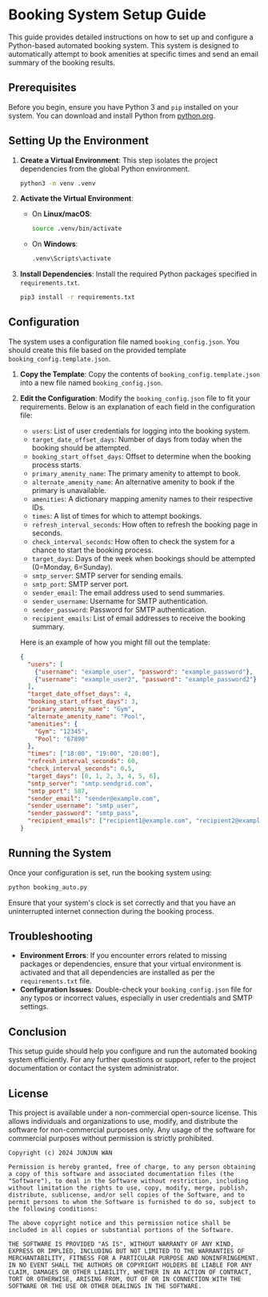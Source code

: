 
# Booking System Setup Guide

This guide provides detailed instructions on how to set up and configure a Python-based automated booking system. This system is designed to automatically attempt to book amenities at specific times and send an email summary of the booking results.

## Prerequisites

Before you begin, ensure you have Python 3 and `pip` installed on your system. You can download and install Python from [python.org](https://www.python.org/downloads/).

## Setting Up the Environment

1. **Create a Virtual Environment**:
   This step isolates the project dependencies from the global Python environment.

   ```bash
   python3 -m venv .venv
   ```

2. **Activate the Virtual Environment**:
   - On **Linux/macOS**:

     ```bash
     source .venv/bin/activate
     ```

   - On **Windows**:

     ```cmd
     .venv\Scripts\activate
     ```

3. **Install Dependencies**:
   Install the required Python packages specified in `requirements.txt`.

   ```bash
   pip3 install -r requirements.txt
   ```

## Configuration

The system uses a configuration file named `booking_config.json`. You should create this file based on the provided template `booking_config.template.json`.

1. **Copy the Template**:
   Copy the contents of `booking_config.template.json` into a new file named `booking_config.json`.

2. **Edit the Configuration**:
   Modify the `booking_config.json` file to fit your requirements. Below is an explanation of each field in the configuration file:

   - `users`: List of user credentials for logging into the booking system.
   - `target_date_offset_days`: Number of days from today when the booking should be attempted.
   - `booking_start_offset_days`: Offset to determine when the booking process starts.
   - `primary_amenity_name`: The primary amenity to attempt to book.
   - `alternate_amenity_name`: An alternative amenity to book if the primary is unavailable.
   - `amenities`: A dictionary mapping amenity names to their respective IDs.
   - `times`: A list of times for which to attempt bookings.
   - `refresh_interval_seconds`: How often to refresh the booking page in seconds.
   - `check_interval_seconds`: How often to check the system for a chance to start the booking process.
   - `target_days`: Days of the week when bookings should be attempted (0=Monday, 6=Sunday).
   - `smtp_server`: SMTP server for sending emails.
   - `smtp_port`: SMTP server port.
   - `sender_email`: The email address used to send summaries.
   - `sender_username`: Username for SMTP authentication.
   - `sender_password`: Password for SMTP authentication.
   - `recipient_emails`: List of email addresses to receive the booking summary.

   Here is an example of how you might fill out the template:

   ```json
   {
     "users": [
       {"username": "example_user", "password": "example_password"},
       {"username": "example_user2", "password": "example_password2"}
     ],
     "target_date_offset_days": 4,
     "booking_start_offset_days": 3,
     "primary_amenity_name": "Gym",
     "alternate_amenity_name": "Pool",
     "amenities": {
       "Gym": "12345",
       "Pool": "67890"
     },
     "times": ["18:00", "19:00", "20:00"],
     "refresh_interval_seconds": 60,
     "check_interval_seconds": 0.5,
     "target_days": [0, 1, 2, 3, 4, 5, 6],
     "smtp_server": "smtp.sendgrid.com",
     "smtp_port": 587,
     "sender_email": "sender@example.com",
     "sender_username": "smtp_user",
     "sender_password": "smtp_pass",
     "recipient_emails": ["recipient1@example.com", "recipient2@example.com"]
   }
   ```

## Running the System

Once your configuration is set, run the booking system using:

```bash
python booking_auto.py
```

Ensure that your system's clock is set correctly and that you have an uninterrupted internet connection during the booking process.

## Troubleshooting

- **Environment Errors**: If you encounter errors related to missing packages or dependencies, ensure that your virtual environment is activated and that all dependencies are installed as per the `requirements.txt` file.
- **Configuration Issues**: Double-check your `booking_config.json` file for any typos or incorrect values, especially in user credentials and SMTP settings.

## Conclusion

This setup guide should help you configure and run the automated booking system efficiently. For any further questions or support, refer to the project documentation or contact the system administrator.

## License

This project is available under a non-commercial open-source license. This allows individuals and organizations to use, modify, and distribute the software for non-commercial purposes only. Any usage of the software for commercial purposes without permission is strictly prohibited.

```text
Copyright (c) 2024 JUNJUN WAN

Permission is hereby granted, free of charge, to any person obtaining a copy of this software and associated documentation files (the "Software"), to deal in the Software without restriction, including without limitation the rights to use, copy, modify, merge, publish, distribute, sublicense, and/or sell copies of the Software, and to permit persons to whom the Software is furnished to do so, subject to the following conditions:

The above copyright notice and this permission notice shall be included in all copies or substantial portions of the Software.

THE SOFTWARE IS PROVIDED "AS IS", WITHOUT WARRANTY OF ANY KIND, EXPRESS OR IMPLIED, INCLUDING BUT NOT LIMITED TO THE WARRANTIES OF MERCHANTABILITY, FITNESS FOR A PARTICULAR PURPOSE AND NONINFRINGEMENT. IN NO EVENT SHALL THE AUTHORS OR COPYRIGHT HOLDERS BE LIABLE FOR ANY CLAIM, DAMAGES OR OTHER LIABILITY, WHETHER IN AN ACTION OF CONTRACT, TORT OR OTHERWISE, ARISING FROM, OUT OF OR IN CONNECTION WITH THE SOFTWARE OR THE USE OR OTHER DEALINGS IN THE SOFTWARE.
```

